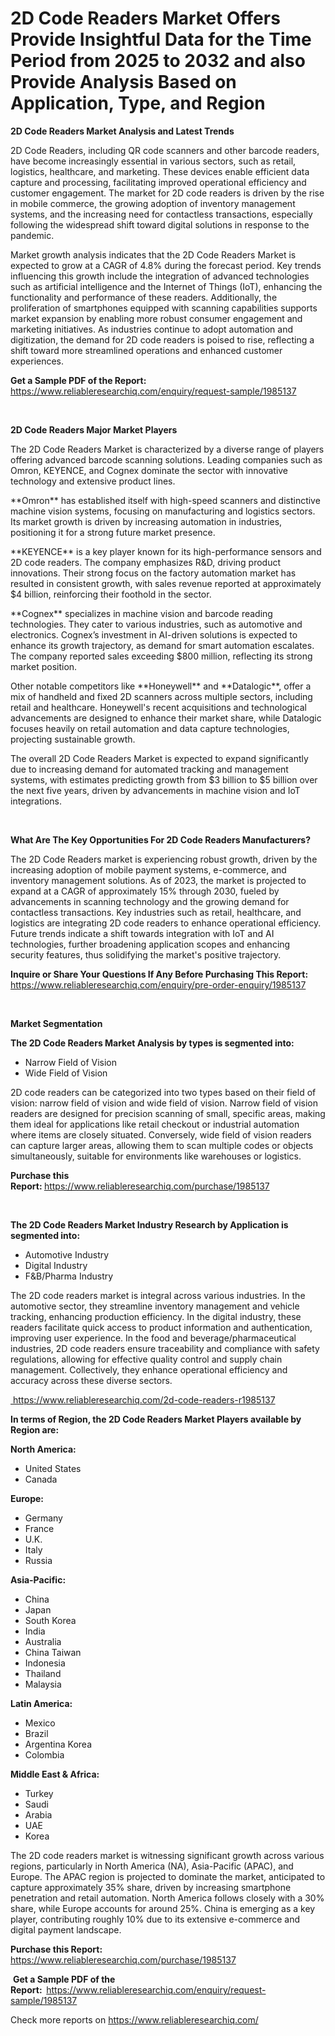 <p><h1>2D Code Readers Market Offers Provide Insightful Data for the Time Period from 2025 to 2032 and also Provide Analysis Based on Application, Type, and Region</h1></p><p><strong>2D Code Readers Market Analysis and Latest Trends</strong></p>
<p><p>2D Code Readers, including QR code scanners and other barcode readers, have become increasingly essential in various sectors, such as retail, logistics, healthcare, and marketing. These devices enable efficient data capture and processing, facilitating improved operational efficiency and customer engagement. The market for 2D code readers is driven by the rise in mobile commerce, the growing adoption of inventory management systems, and the increasing need for contactless transactions, especially following the widespread shift toward digital solutions in response to the pandemic.</p><p>Market growth analysis indicates that the 2D Code Readers Market is expected to grow at a CAGR of 4.8% during the forecast period. Key trends influencing this growth include the integration of advanced technologies such as artificial intelligence and the Internet of Things (IoT), enhancing the functionality and performance of these readers. Additionally, the proliferation of smartphones equipped with scanning capabilities supports market expansion by enabling more robust consumer engagement and marketing initiatives. As industries continue to adopt automation and digitization, the demand for 2D code readers is poised to rise, reflecting a shift toward more streamlined operations and enhanced customer experiences.</p></p>
<p><strong>Get a Sample PDF of the Report:&nbsp;</strong> <a href="https://www.reliableresearchiq.com/enquiry/request-sample/1985137?utm_campaign=3073&utm_medium=2&utm_source=Github&utm_content=ia&utm_term=10042025&utm_id=2d-code-readers">https://www.reliableresearchiq.com/enquiry/request-sample/1985137</a></p>
<p>&nbsp;</p>
<p><strong>2D Code Readers Major Market Players</strong></p>
<p><p>The 2D Code Readers Market is characterized by a diverse range of players offering advanced barcode scanning solutions. Leading companies such as Omron, KEYENCE, and Cognex dominate the sector with innovative technology and extensive product lines.</p><p>**Omron** has established itself with high-speed scanners and distinctive machine vision systems, focusing on manufacturing and logistics sectors. Its market growth is driven by increasing automation in industries, positioning it for a strong future market presence.</p><p>**KEYENCE** is a key player known for its high-performance sensors and 2D code readers. The company emphasizes R&D, driving product innovations. Their strong focus on the factory automation market has resulted in consistent growth, with sales revenue reported at approximately $4 billion, reinforcing their foothold in the sector.</p><p>**Cognex** specializes in machine vision and barcode reading technologies. They cater to various industries, such as automotive and electronics. Cognex’s investment in AI-driven solutions is expected to enhance its growth trajectory, as demand for smart automation escalates. The company reported sales exceeding $800 million, reflecting its strong market position.</p><p>Other notable competitors like **Honeywell** and **Datalogic**, offer a mix of handheld and fixed 2D scanners across multiple sectors, including retail and healthcare. Honeywell's recent acquisitions and technological advancements are designed to enhance their market share, while Datalogic focuses heavily on retail automation and data capture technologies, projecting sustainable growth.</p><p>The overall 2D Code Readers Market is expected to expand significantly due to increasing demand for automated tracking and management systems, with estimates predicting growth from $3 billion to $5 billion over the next five years, driven by advancements in machine vision and IoT integrations.</p></p>
<p>&nbsp;</p>
<p><strong>What Are The Key Opportunities For 2D Code Readers Manufacturers?</strong></p>
<p><p>The 2D Code Readers market is experiencing robust growth, driven by the increasing adoption of mobile payment systems, e-commerce, and inventory management solutions. As of 2023, the market is projected to expand at a CAGR of approximately 15% through 2030, fueled by advancements in scanning technology and the growing demand for contactless transactions. Key industries such as retail, healthcare, and logistics are integrating 2D code readers to enhance operational efficiency. Future trends indicate a shift towards integration with IoT and AI technologies, further broadening application scopes and enhancing security features, thus solidifying the market's positive trajectory.</p></p>
<p><strong>Inquire or Share Your Questions If Any Before Purchasing This Report:</strong> <a href="https://www.reliableresearchiq.com/enquiry/pre-order-enquiry/1985137?utm_campaign=3073&utm_medium=2&utm_source=Github&utm_content=ia&utm_term=10042025&utm_id=2d-code-readers">https://www.reliableresearchiq.com/enquiry/pre-order-enquiry/1985137</a></p>
<p>&nbsp;</p>
<p><strong>Market Segmentation</strong></p>
<p><strong>The 2D Code Readers Market Analysis by types is segmented into:</strong></p>
<p><ul><li>Narrow Field of Vision</li><li>Wide Field of Vision</li></ul></p>
<p><p>2D code readers can be categorized into two types based on their field of vision: narrow field of vision and wide field of vision. Narrow field of vision readers are designed for precision scanning of small, specific areas, making them ideal for applications like retail checkout or industrial automation where items are closely situated. Conversely, wide field of vision readers can capture larger areas, allowing them to scan multiple codes or objects simultaneously, suitable for environments like warehouses or logistics.</p></p>
<p><strong>Purchase this Report:&nbsp;</strong><a href="https://www.reliableresearchiq.com/purchase/1985137?utm_campaign=3073&utm_medium=2&utm_source=Github&utm_content=ia&utm_term=10042025&utm_id=2d-code-readers">https://www.reliableresearchiq.com/purchase/1985137</a></p>
<p>&nbsp;</p>
<p><strong>The 2D Code Readers Market Industry Research by Application is segmented into:</strong></p>
<p><ul><li>Automotive Industry</li><li>Digital Industry</li><li>F&B/Pharma Industry</li></ul></p>
<p><p>The 2D code readers market is integral across various industries. In the automotive sector, they streamline inventory management and vehicle tracking, enhancing production efficiency. In the digital industry, these readers facilitate quick access to product information and authentication, improving user experience. In the food and beverage/pharmaceutical industries, 2D code readers ensure traceability and compliance with safety regulations, allowing for effective quality control and supply chain management. Collectively, they enhance operational efficiency and accuracy across these diverse sectors.</p></p>
<p><a href="https://www.reliableresearchiq.com/2d-code-readers-r1985137?utm_campaign=3073&utm_medium=2&utm_source=Github&utm_content=ia&utm_term=10042025&utm_id=2d-code-readers">&nbsp;https://www.reliableresearchiq.com/2d-code-readers-r1985137</a></p>
<p><strong>In terms of Region, the 2D Code Readers Market Players available by Region are:</strong></p>
<p>
    <p> <strong> North America: </strong>
        <ul>
            <li>United States</li>
            <li>Canada</li>
        </ul>
        </p> 
    <p> <strong> Europe: </strong>
        <ul>
            <li>Germany</li>
            <li>France</li>
            <li>U.K.</li>
            <li>Italy</li>
            <li>Russia</li>
        </ul>
        </p> 
    <p> <strong> Asia-Pacific: </strong>
        <ul>
            <li>China</li>
            <li>Japan</li>
            <li>South Korea</li>
            <li>India</li>
            <li>Australia</li>
            <li>China Taiwan</li>
            <li>Indonesia</li>
            <li>Thailand</li>
            <li>Malaysia</li>
        </ul>
        </p> 
    <p> <strong> Latin America: </strong>
        <ul>
            <li>Mexico</li>
            <li>Brazil</li>
            <li>Argentina Korea</li>
            <li>Colombia</li>
        </ul>
        </p> 
    <p> <strong> Middle East & Africa: </strong>
        <ul>
            <li>Turkey</li>
            <li>Saudi</li>
            <li>Arabia</li>
            <li>UAE</li>
            <li>Korea</li>
        </ul>
    </p>
    </p>
<p><p>The 2D code readers market is witnessing significant growth across various regions, particularly in North America (NA), Asia-Pacific (APAC), and Europe. The APAC region is projected to dominate the market, anticipated to capture approximately 35% share, driven by increasing smartphone penetration and retail automation. North America follows closely with a 30% share, while Europe accounts for around 25%. China is emerging as a key player, contributing roughly 10% due to its extensive e-commerce and digital payment landscape.</p></p>
<p><strong>Purchase this Report: </strong><a href="https://www.reliableresearchiq.com/purchase/1985137?utm_campaign=3073&utm_medium=2&utm_source=Github&utm_content=ia&utm_term=10042025&utm_id=2d-code-readers">https://www.reliableresearchiq.com/purchase/1985137</a></p>
<p>&nbsp;<strong>Get a Sample PDF of the Report:&nbsp;&nbsp;</strong><a href="https://www.reliableresearchiq.com/enquiry/request-sample/1985137?utm_campaign=3073&utm_medium=2&utm_source=Github&utm_content=ia&utm_term=10042025&utm_id=2d-code-readers">https://www.reliableresearchiq.com/enquiry/request-sample/1985137</a></p>
<p><strong></strong></p>
<p>Check more reports on <a href="https://www.reliableresearchiq.com/?utm_campaign=3073&utm_medium=2&utm_source=Github&utm_content=ia&utm_term=10042025&utm_id=2d-code-readers">https://www.reliableresearchiq.com/</a></p>